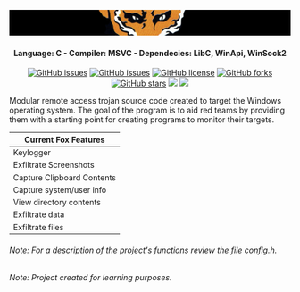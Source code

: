 ![alt text](https://github.com/francobel/RAT/blob/main/images/xof.png)

#### <p align="center"> Language: C - Compiler: MSVC - Dependecies: LibC, WinApi, WinSock2 <p>
    
<div align="center">
  
[![GitHub issues](https://img.shields.io/github/contributors/francobel/RAT)](https://github.com/francobel/RAT/contributors)
[![GitHub issues](https://img.shields.io/github/issues/francobel/RAT)](https://github.com/francobel/RAT/issues)
[![GitHub license](https://img.shields.io/github/license/francobel/RAT)](https://github.com/francobel/RAT/blob/master/LICENSE)
[![GitHub forks](https://img.shields.io/github/forks/francobel/RAT)](https://github.com/francobel/RAT/network)
[![GitHub stars](https://img.shields.io/github/stars/francobel/RAT)](https://github.com/francobel/RAT/stargazers)
<img src="https://img.shields.io/github/watchers/francobel/RAT" />
<img src="https://img.shields.io/github/languages/top/francobel/RAT">
  
</div>
    
Modular remote access trojan source code created to target the Windows operating system. The goal of the program is to aid red teams by providing them with a starting point for creating programs to monitor their targets.
  
Current Fox Features       |
-------------------------  | 
Keylogger                  |
Exfiltrate Screenshots     | 
Capture Clipboard Contents |
Capture system/user info   |
View directory contents    |
Exfiltrate data            |
Exfiltrate files           |

###### Note: For a description of the project's functions review the file config.h.
###### Note: Project created for learning purposes.

